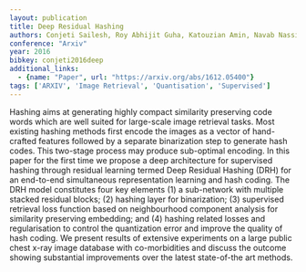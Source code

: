 ```yaml
---
layout: publication
title: Deep Residual Hashing
authors: Conjeti Sailesh, Roy Abhijit Guha, Katouzian Amin, Navab Nassir
conference: "Arxiv"
year: 2016
bibkey: conjeti2016deep
additional_links:
  - {name: "Paper", url: "https://arxiv.org/abs/1612.05400"}
tags: ['ARXIV', 'Image Retrieval', 'Quantisation', 'Supervised']
---
```

Hashing aims at generating highly compact similarity preserving code words which are well suited for large-scale image retrieval tasks. Most existing hashing methods first encode the images as a vector of hand-crafted features followed by a separate binarization step to generate hash codes. This two-stage process may produce sub-optimal encoding. In this paper for the first time we propose a deep architecture for supervised hashing through residual learning termed Deep Residual Hashing (DRH) for an end-to-end simultaneous representation learning and hash coding. The DRH model constitutes four key elements (1) a sub-network with multiple stacked residual blocks; (2) hashing layer for binarization; (3) supervised retrieval loss function based on neighbourhood component analysis for similarity preserving embedding; and (4) hashing related losses and regularisation to control the quantization error and improve the quality of hash coding. We present results of extensive experiments on a large public chest x-ray image database with co-morbidities and discuss the outcome showing substantial improvements over the latest state-of-the art methods.
